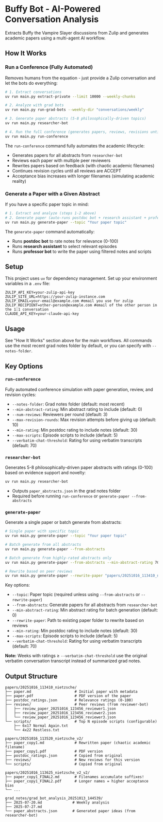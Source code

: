 # Buffy Bot - AI-Powered Conversation Analysis

Extracts Buffy the Vampire Slayer discussions from Zulip and generates academic papers using a multi-agent AI workflow.

## How It Works

### Run a Conference (Fully Automated)

Removes humans from the equation - just provide a Zulip conversation and let the bots do everything:

```bash
# 1. Extract conversations
uv run main.py extract-private --limit 10000 --weekly-chunks

# 2. Analyze with grad bots
uv run main.py run-grad-bots --weekly-dir "conversations/weekly"

# 3. Generate paper abstracts (5-8 philosophically-driven topics)
uv run main.py researcher-bot

# 4. Run the full conference (generates papers, reviews, revisions until acceptance)
uv run main.py run-conference
```

The `run-conference` command fully automates the academic lifecycle:
- Generates papers for all abstracts from `researcher-bot`
- Reviews each paper with multiple peer reviewers
- Rewrites papers based on feedback (with chaotic academic filenames)
- Continues revision cycles until all reviews are ACCEPT
- Acceptance bias increases with longer filenames (simulating academic reality)

### Generate a Paper with a Given Abstract

If you have a specific paper topic in mind:

```bash
# 1. Extract and analyze (steps 1-2 above)
# 2. Generate paper (auto-runs postdoc bot + research assistant + professor bot)
uv run main.py generate-paper --topic "Your paper topic"
```

The `generate-paper` command automatically:
- Runs **postdoc bot** to rate notes for relevance (0-100)
- Runs **research assistant** to select relevant episodes
- Runs **professor bot** to write the paper using filtered notes and scripts

## Setup

This project uses `uv` for dependency management. Set up your environment variables in a `.env` file:

```
ZULIP_API_KEY=your-zulip-api-key
ZULIP_SITE_URL=https://your-zulip-instance.com
ZULIP_EMAIL=your-email@example.com #email you use for zulip
ZULIP_RECIPIENT=other-person@example.com #email of the other person in the 1:1 conversation
CLAUDE_API_KEY=your-claude-api-key
```

## Usage

See "How It Works" section above for the main workflows. All commands use the most recent grad notes folder by default, or you can specify with `--notes-folder`.

## Key Options

### `run-conference`
Fully automated conference simulation with paper generation, review, and revision cycles:
- `--notes-folder`: Grad notes folder (default: most recent)
- `--min-abstract-rating`: Min abstract rating to include (default: 0)
- `--num-reviews`: Reviewers per round (default: 3)
- `--max-revision-rounds`: Max revision attempts before giving up (default: 10)
- `--min-rating`: Min postdoc rating to include notes (default: 30)
- `--max-scripts`: Episode scripts to include (default: 5)
- `--verbatim-chat-threshold`: Rating for using verbatim transcripts (default: 70)

### `researcher-bot`
Generates 5-8 philosophically-driven paper abstracts with ratings (0-100) based on evidence support and novelty:
```bash
uv run main.py researcher-bot
```
- Outputs `paper_abstracts.json` in the grad notes folder
- Required before running `run-conference` or `generate-paper --from-abstracts`

### `generate-paper`
Generate a single paper or batch generate from abstracts:
```bash
# Single paper with specific topic
uv run main.py generate-paper --topic "Your paper topic"

# Batch generate from all abstracts
uv run main.py generate-paper --from-abstracts

# Batch generate from highly-rated abstracts only
uv run main.py generate-paper --from-abstracts --min-abstract-rating 70

# Rewrite based on peer reviews
uv run main.py generate-paper --rewrite-paper "papers/20251016_113410_nietzsche"
```

Key options:
- `--topic`: Paper topic (required unless using `--from-abstracts` or `--rewrite-paper`)
- `--from-abstracts`: Generate papers for all abstracts from `researcher-bot`
- `--min-abstract-rating`: Min abstract rating for batch generation (default: 0)
- `--rewrite-paper`: Path to existing paper folder to rewrite based on reviews
- `--min-rating`: Min postdoc rating to include notes (default: 30)
- `--max-scripts`: Episode scripts to include (default: 5)
- `--verbatim-chat-threshold`: Rating for using verbatim transcripts (default: 70)

**Note:** Weeks with ratings ≥ `--verbatim-chat-threshold` use the original verbatim conversation transcript instead of summarized grad notes.

## Output Structure

```
papers/20251016_113410_nietzsche/
├── paper.md                    # Initial paper with metadata
├── paper.pdf                   # PDF version of the paper
├── postdoc_ratings.json        # Relevance ratings (0-100)
├── reviews/                    # Peer reviews (from reviewer-bot)
│   ├── review_paper_20251016_123456_reviewer1.json
│   ├── review_paper_20251016_123456_reviewer2.json
│   └── review_paper_20251016_123456_reviewer3.json
└── scripts/                    # Top N episode scripts (configurable)
    ├── 6x17 Normal Again.txt
    └── 4x22 Restless.txt

papers/20251016_113520_nietzsche_v2/
├── paper_copy1.md              # Rewritten paper (chaotic academic filename)
├── paper_copy1.pdf             # PDF version
├── postdoc_ratings.json        # Copied from original
├── reviews/                    # New reviews for this version
└── scripts/                    # Copied from original

papers/20251016_113625_nietzsche_v2_v2/
├── paper_copy1_FINAL2.md       # Filenames accumulate suffixes!
├── paper_copy1_FINAL2.pdf      # Longer names = higher acceptance bias
└── ...

grad_notes/grad_bot_analysis_20251013_144539/
├── 2025-07-20.md              # Weekly analysis
├── 2025-07-27.md
└── paper_abstracts.json       # Generated paper ideas (from researcher-bot)
```